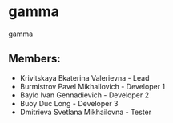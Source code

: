 # gamma
gamma

## Members:
* Krivitskaya Ekaterina Valerievna - Lead
* Burmistrov Pavel Mikhailovich - Developer 1
* Baylo Ivan Gennadievich - Developer 2
* Buoy Duc Long - Developer 3
* Dmitrieva Svetlana Mikhailovna - Tester